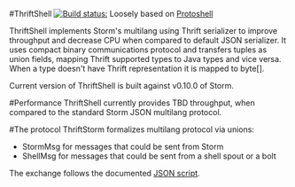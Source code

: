 #ThriftShell [![Build status:](https://travis-ci.org/Prolucid/thriftshell.svg?branch=master)](https://travis-ci.org/Prolucid/thriftshell)
Loosely based on [Protoshell](https://github.com/jsgilmore/protoshell)

ThriftShell implements Storm's multilang using Thrift serializer to improve throughput and decrease CPU when compared to default JSON serializer.
It uses compact binary communications protocol and transfers tuples as union fields, mapping Thrift supported types to Java types and vice versa.
When a type doesn't have Thrift representation it is mapped to byte[].

Current version of ThriftShell is built against v0.10.0 of Storm.

#Performance
ThriftShell currently provides TBD throughput, when compared to the standard Storm JSON multilang protocol.

#The protocol
ThriftStorm formalizes multilang protocol via unions:
 - StormMsg for messages that could be sent from Storm
 - ShellMsg for messages that could be sent from a shell spout or a bolt

The exchange follows the documented [JSON script](http://storm.apache.org/documentation/Multilang-protocol.html).

